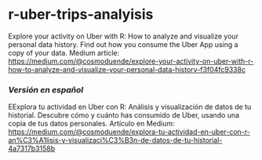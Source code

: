 # r-uber-trips-analyisis
Explore your activity on Uber with R: How to analyze and visualize your personal data history. Find out how you consume the Uber App using a copy of your data. Medium article: https://medium.com/@cosmoduende/explore-your-activity-on-uber-with-r-how-to-analyze-and-visualize-your-personal-data-history-f3f04fc9338c

### *Versión en español*
EExplora tu actividad en Uber con R: Análisis y visualización de datos de tu historial. Descubre cómo y cuánto has consumido de Uber, usando una copia de tus datos personales. Artículo en Medium: https://medium.com/@cosmoduende/explora-tu-actividad-en-uber-con-r-an%C3%A1lisis-y-visualizaci%C3%B3n-de-datos-de-tu-historial-4a7317b3158b
